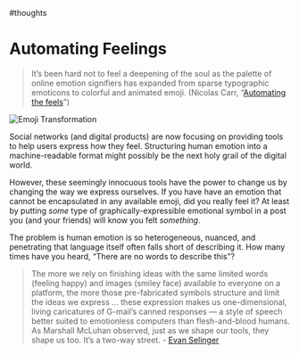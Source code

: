 #thoughts

# Automating Feelings

> It’s been hard not to feel a deepening of the soul as the palette of online emotion signifiers has expanded from sparse typographic emoticons to colorful and animated emoji. (Nicolas Carr, “[Automating the feels](http://www.roughtype.com/?p=3693)”)

![Emoji Transformation](https://cdn.jim-nielsen.com/blog/2013/emoji-transformation.png)

Social networks (and digital products) are now focusing on providing tools to help users express how they feel. Structuring human emotion into a machine-readable format might possibly be the next holy grail of the digital world.

However, these seemingly innocuous tools have the power to change us by changing the way we express ourselves. If you have have an emotion that cannot be encapsulated in any available emoji, did you really feel it? At least by putting *some* type of graphically-expressible emotional symbol in a post you (and your friends) will know you felt *something*.

The problem is human emotion is so heterogeneous, nuanced, and penetrating that language itself often falls short of describing it. How many times have you heard, “There are no words to describe this”?

> The more we rely on finishing ideas with the same limited words (feeling happy) and images (smiley face) available to everyone on a platform, the more those pre-fabricated symbols structure and limit the ideas we express … these expression makes us one-dimensional, living caricatures of G-mail’s canned responses — a style of speech better suited to emotionless computers than flesh-and-blood humans. As Marshall McLuhan observed, just as we shape our tools, they shape us too. It’s a two-way street. - [Evan Selinger](http://www.wired.com/opinion/2013/08/move-over-social-graph-its-time-for-the-mood-graph-and-that-might-not-be-a-good-thing/)







